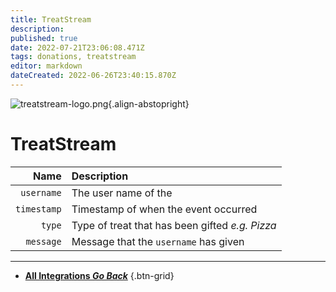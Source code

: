 ```yaml
---
title: TreatStream
description: 
published: true
date: 2022-07-21T23:06:08.471Z
tags: donations, treatstream
editor: markdown
dateCreated: 2022-06-26T23:40:15.870Z
---
```


![treatstream-logo.png](https://streamer.bot/img/integrations/treatstream.png){.align-abstopright}
# TreatStream 

| Name | Description |
|-----:|:------------|
| `username` | The user name of the 
| `timestamp` | Timestamp of when the event occurred |
| `type` | Type of treat that has been gifted *e.g. Pizza*
| `message` | Message that the `username` has given

---

- [<i class="mdi mdi-chevron-left"></i> **All Integrations *Go Back***](/en/Integrations)
{.btn-grid}